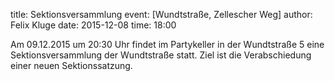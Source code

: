 title: Sektionsversammlung
event: [Wundtstraße, Zellescher Weg]
author: Felix Kluge
date: 2015-12-08
time: 18:00

Am 09.12.2015 um 20:30 Uhr findet im Partykeller in der Wundtstraße 5 eine Sektionsversammlung der Wundtstraße statt. Ziel ist die Verabschiedung einer neuen Sektionssatzung.
